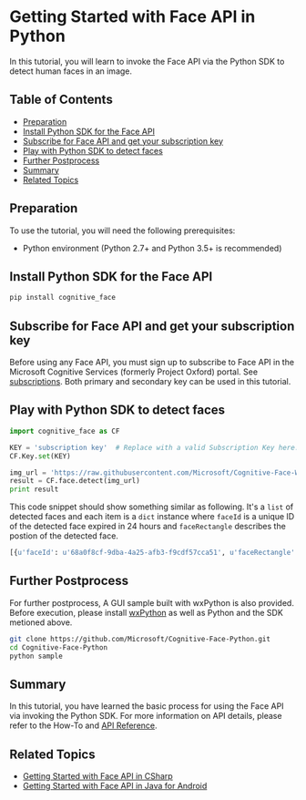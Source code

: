 <!-- NavPath: Face API/Getting Started
LinkLabel: Getting Started in Python Tutorial
Url: face-api/documentation/get-started-with-face-api/GettingStartedwithFaceAPIinPython
Weight: 99
-->

# Getting Started with Face API in Python

In this tutorial, you will learn to invoke the Face API via the Python SDK to detect human faces in an image.

## Table of Contents

- [Preparation](#preparation)
- [Install Python SDK for the Face API](#sdk-install)
- [Subscribe for Face API and get your subscription key](#subscription)
- [Play with Python SDK to detect faces](#sdk-play)
- [Further Postprocess](#further)
- [Summary](#summary)
- [Related Topics](#related)

## <a name="preparation"></a> Preparation

To use the tutorial, you will need the following prerequisites:

- Python environment (Python 2.7+ and Python 3.5+ is recommended)

## <a name="sdk-install"></a> Install Python SDK for the Face API

```bash
pip install cognitive_face
```

## <a name="subscription"></a> Subscribe for Face API and get your subscription key

Before using any Face API, you must sign up to subscribe to Face API in the Microsoft Cognitive Services (formerly Project Oxford) portal. See [subscriptions](https://www.microsoft.com/cognitive-services/en-us/sign-up). Both primary and secondary key can be used in this tutorial.

## <a name="sdk-play"></a> Play with Python SDK to detect faces

```python
import cognitive_face as CF

KEY = 'subscription key'  # Replace with a valid Subscription Key here.
CF.Key.set(KEY)

img_url = 'https://raw.githubusercontent.com/Microsoft/Cognitive-Face-Windows/master/Data/detection1.jpg'
result = CF.face.detect(img_url)
print result
```

This code snippet should show something similar as following. It's a `list` of detected faces and each item is a `dict` instance where `faceId` is a unique ID of the detected face expired in 24 hours and `faceRectangle` describes the postion of the detected face.

```python
[{u'faceId': u'68a0f8cf-9dba-4a25-afb3-f9cdf57cca51', u'faceRectangle': {u'width': 89, u'top': 66, u'height': 89, u'left': 446}}]
```

## <a name='further'></a> Further Postprocess

For further postprocess, A GUI sample built with wxPython is also provided.  Before execution, please install [wxPython](https://wxpython.org/) as well as Python and the SDK metioned above.

```bash
git clone https://github.com/Microsoft/Cognitive-Face-Python.git
cd Cognitive-Face-Python
python sample
```

## <a name="summary"></a> Summary

In this tutorial, you have learned the basic process for using the Face API via invoking the Python SDK. For more information on API details, please refer to the How-To and [API Reference](https://dev.projectoxford.ai/docs/services/563879b61984550e40cbbe8d/operations/563879b61984550f30395236).

## <a name="related"></a> Related Topics

- [Getting Started with Face API in CSharp](GettingStartedwithFaceAPIinCSharp.md)
- [Getting Started with Face API in Java for Android](GettingStartedwithFaceAPIinJavaforAndroid.md)
